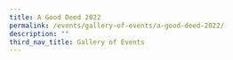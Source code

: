 ```yaml
---
title: A Good Deed 2022
permalink: /events/gallery-of-events/a-good-deed-2022/
description: ""
third_nav_title: Gallery of Events
---
```

